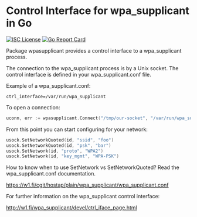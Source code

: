 # Control Interface for wpa_supplicant in Go

[![ISC License](https://img.shields.io/badge/license-ISC-blue.svg)](https://github.com/dangerousHobo/wpasupplicant/blob/master/LICENSE)
[![Go Report Card](https://goreportcard.com/badge/github.com/dangerousHobo/wpasupplicant)](https://goreportcard.com/report/github.com/dangerousHobo/wpasupplicant)

Package wpasupplicant provides a control interface to a wpa_supplicant process.

The connection to the wpa_supplicant process is by a Unix socket. The control
interface is defined in your wpa_supplicant.conf file.

Example of a wpa_supplicant.conf:

```
ctrl_interface=/var/run/wpa_supplicant
```

To open a connection:

```go
uconn, err := wpasupplicant.Connect("/tmp/our-socket", "/var/run/wpa_supplicant")
```

From this point you can start configuring for your network:

```go
usock.SetNetworkQuoted(id, "ssid", "foo")
usock.SetNetworkQuoted(id, "psk", "bar")
usock.SetNetwork(id, "proto", "WPA2")
usock.SetNetwork(id, "key_mgmt", "WPA-PSK")
```

How to know when to use SetNetwork vs SetNetworkQuoted? Read the wpa_supplicant.conf
documentation.

https://w1.fi/cgit/hostap/plain/wpa_supplicant/wpa_supplicant.conf

For further information on the wpa_supplicant control interface:

http://w1.fi/wpa_supplicant/devel/ctrl_iface_page.html
